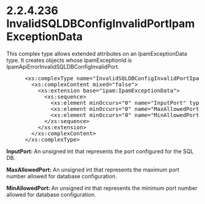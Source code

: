 <html dir="LTR" xmlns:mshelp="http://msdn.microsoft.com/mshelp" xmlns:ddue="http://ddue.schemas.microsoft.com/authoring/2003/5" xmlns:xlink="http://www.w3.org/1999/xlink" xmlns:tool="http://www.microsoft.com/tooltip">
 <body>
 <div id="header">
 <h1 class="heading">2.2.4.236 InvalidSQLDBConfigInvalidPortIpamExceptionData</h1>
 </div>
 <div id="mainSection">
 <div id="mainBody">
 <div id="allHistory" class="saveHistory"></div>
 <div id="sectionSection0" class="section" name="collapseableSection">
 

<p>This complex type allows extended attributes on an
IpamExceptionData type. It creates objects whose IpamExceptionId is
IpamApiErrorInvalidSQLDBConfigInvalidPort.</p>

<dl>
<dd>
<div><pre> &lt;xs:complexType name=&quot;InvalidSQLDBConfigInvalidPortIpamExceptionData&quot;&gt;
   &lt;xs:complexContent mixed=&quot;false&quot;&gt;
     &lt;xs:extension base=&quot;ipam:IpamExceptionData&quot;&gt;
       &lt;xs:sequence&gt;
         &lt;xs:element minOccurs=&quot;0&quot; name=&quot;InputPort&quot; type=&quot;xsd:unsignedInt&quot; /&gt;
         &lt;xs:element minOccurs=&quot;0&quot; name=&quot;MaxAllowedPort&quot; type=&quot;xsd:unsignedInt&quot; /&gt;
         &lt;xs:element minOccurs=&quot;0&quot; name=&quot;MinAllowedPort&quot; type=&quot;xsd:unsignedInt&quot; /&gt;
       &lt;/xs:sequence&gt;
     &lt;/xs:extension&gt;
   &lt;/xs:complexContent&gt;
 &lt;/xs:complexType&gt;
</pre></div>
</dd></dl>

<p><b>InputPort: </b>An unsigned int that represents the
port configured for the SQL DB.</p>

<p><b>MaxAllowedPort: </b>An unsigned int that
represents the maximum port number allowed for database configuration. </p>

<p><b>MinAllowedPort: </b>An unsigned int that
represents the minimum port number allowed for database configuration.</p>


 </div>
 </div>
 </div>
 </body>
</html>